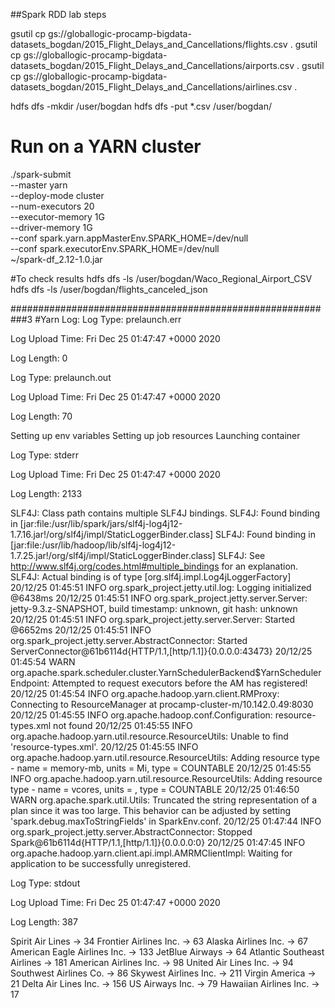 ##Spark RDD lab steps

gsutil cp gs://globallogic-procamp-bigdata-datasets_bogdan/2015_Flight_Delays_and_Cancellations/flights.csv .
gsutil cp gs://globallogic-procamp-bigdata-datasets_bogdan/2015_Flight_Delays_and_Cancellations/airports.csv .
gsutil cp gs://globallogic-procamp-bigdata-datasets_bogdan/2015_Flight_Delays_and_Cancellations/airlines.csv .

hdfs dfs -mkdir /user/bogdan
hdfs dfs -put *.csv /user/bogdan/


# Run on a YARN cluster
./spark-submit \
--master yarn \
--deploy-mode cluster \
--num-executors 20 \
--executor-memory 1G \
--driver-memory 1G \
--conf spark.yarn.appMasterEnv.SPARK_HOME=/dev/null \
--conf spark.executorEnv.SPARK_HOME=/dev/null \
~/spark-df_2.12-1.0.jar


#To check results
hdfs dfs -ls /user/bogdan/Waco_Regional_Airport_CSV
 hdfs dfs -ls /user/bogdan/flights_canceled_json

###########################################################3
#Yarn Log:
Log Type: prelaunch.err

Log Upload Time: Fri Dec 25 01:47:47 +0000 2020

Log Length: 0


Log Type: prelaunch.out

Log Upload Time: Fri Dec 25 01:47:47 +0000 2020

Log Length: 70

Setting up env variables
Setting up job resources
Launching container

Log Type: stderr

Log Upload Time: Fri Dec 25 01:47:47 +0000 2020

Log Length: 2133

SLF4J: Class path contains multiple SLF4J bindings.
SLF4J: Found binding in [jar:file:/usr/lib/spark/jars/slf4j-log4j12-1.7.16.jar!/org/slf4j/impl/StaticLoggerBinder.class]
SLF4J: Found binding in [jar:file:/usr/lib/hadoop/lib/slf4j-log4j12-1.7.25.jar!/org/slf4j/impl/StaticLoggerBinder.class]
SLF4J: See http://www.slf4j.org/codes.html#multiple_bindings for an explanation.
SLF4J: Actual binding is of type [org.slf4j.impl.Log4jLoggerFactory]
20/12/25 01:45:51 INFO org.spark_project.jetty.util.log: Logging initialized @6438ms
20/12/25 01:45:51 INFO org.spark_project.jetty.server.Server: jetty-9.3.z-SNAPSHOT, build timestamp: unknown, git hash: unknown
20/12/25 01:45:51 INFO org.spark_project.jetty.server.Server: Started @6652ms
20/12/25 01:45:51 INFO org.spark_project.jetty.server.AbstractConnector: Started ServerConnector@61b6114d{HTTP/1.1,[http/1.1]}{0.0.0.0:43473}
20/12/25 01:45:54 WARN org.apache.spark.scheduler.cluster.YarnSchedulerBackend$YarnSchedulerEndpoint: Attempted to request executors before the AM has registered!
20/12/25 01:45:54 INFO org.apache.hadoop.yarn.client.RMProxy: Connecting to ResourceManager at procamp-cluster-m/10.142.0.49:8030
20/12/25 01:45:55 INFO org.apache.hadoop.conf.Configuration: resource-types.xml not found
20/12/25 01:45:55 INFO org.apache.hadoop.yarn.util.resource.ResourceUtils: Unable to find 'resource-types.xml'.
20/12/25 01:45:55 INFO org.apache.hadoop.yarn.util.resource.ResourceUtils: Adding resource type - name = memory-mb, units = Mi, type = COUNTABLE
20/12/25 01:45:55 INFO org.apache.hadoop.yarn.util.resource.ResourceUtils: Adding resource type - name = vcores, units = , type = COUNTABLE
20/12/25 01:46:50 WARN org.apache.spark.util.Utils: Truncated the string representation of a plan since it was too large. This behavior can be adjusted by setting 'spark.debug.maxToStringFields' in SparkEnv.conf.
20/12/25 01:47:44 INFO org.spark_project.jetty.server.AbstractConnector: Stopped Spark@61b6114d{HTTP/1.1,[http/1.1]}{0.0.0.0:0}
20/12/25 01:47:45 INFO org.apache.hadoop.yarn.client.api.impl.AMRMClientImpl: Waiting for application to be successfully unregistered.

Log Type: stdout

Log Upload Time: Fri Dec 25 01:47:47 +0000 2020

Log Length: 387

Spirit Air Lines -> 34
Frontier Airlines Inc. -> 63
Alaska Airlines Inc. -> 67
American Eagle Airlines Inc. -> 133
JetBlue Airways -> 64
Atlantic Southeast Airlines -> 181
American Airlines Inc. -> 98
United Air Lines Inc. -> 94
Southwest Airlines Co. -> 86
Skywest Airlines Inc. -> 211
Virgin America -> 21
Delta Air Lines Inc. -> 156
US Airways Inc. -> 79
Hawaiian Airlines Inc. -> 17
